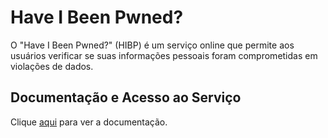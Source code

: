 # Have I Been Pwned?

O "Have I Been Pwned?" (HIBP) é um serviço online que permite aos usuários verificar se suas informações pessoais foram comprometidas em violações de dados.

## Documentação e Acesso ao Serviço

Clique [aqui](https://haveibeenpwned.com) para ver a documentação.